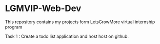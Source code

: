 # LGMVIP-Web-Dev

This repository contains my projects form LetsGrowMore virtual internship program


Task 1 :  Create a todo list application and host host on github.
